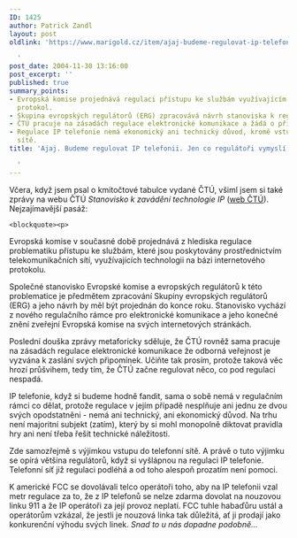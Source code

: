 ```yaml
---
ID: 1425
author: Patrick Zandl
layout: post
oldlink: 'https://www.marigold.cz/item/ajaj-budeme-regulovat-ip-telefonii-jen-co-regulatori-vymysli-jak

  '
post_date: 2004-11-30 13:16:00
post_excerpt: ''
published: true
summary_points:
- Evropská komise projednává regulaci přístupu ke službám využívajícím internetový
  protokol.
- Skupina evropských regulátorů (ERG) zpracovává návrh stanoviska k regulaci IP technologií.
- ČTÚ pracuje na zásadách regulace elektronické komunikace a žádá o připomínky.
- Regulace IP telefonie nemá ekonomický ani technický důvod, kromě vstupu do telefonní
  sítě.
title: 'Ajaj. Budeme regulovat IP telefonii. Jen co regulátoři vymyslí, jak.

  '
---
```


<p>
Včera, když jsem psal o kmitočtové tabulce vydané ČTÚ, všiml jsem si také zprávy na webu ČTÚ <i>Stanovisko k zavádění technologie IP</i> (<a href="http://www.ctu.cz/art.php?iSearch=&amp;iArt=467">web ČTÚ</a>). Nejzajímavější pasáž:</p>

	<blockquote><p>

Evropská komise v současné době projednává z hlediska regulace problematiku přístupu ke službám, které jsou poskytovány prostřednictvím telekomunikačních sítí, využívajících technologii na bázi internetového protokolu.</p>

<p>
Společné stanovisko Evropské komise a evropských regulátorů k této problematice je předmětem zpracování Skupiny evropských regulátorů (ERG) a jeho návrh by měl být projednán do konce roku. Stanovisko vychází z nového regulačního rámce pro elektronické komunikace a jeho konečné znění zveřejní Evropská komise na svých internetových stránkách.
</p>
</blockquote>
<p>
Poslední douška zprávy metaforicky sděluje, že ČTÚ rovněž sama pracuje na zásadách regulace elektronické komunikace že odborná veřejnost je vyzvána k zaslání svých připomínek. Učiňte tak prosím, protože taková věc hrozí průšvihem, tedy tím, že ČTÚ začne regulovat něco, co pod regulaci nespadá. </p>

<p>
IP telefonie, když si budeme hodně fandit, sama o sobě nemá v regulačním rámci co dělat, protože regulace v jejím případě nesplňuje ani jednu ze dvou svých opodstatněni - nemá ani technický, ani ekonomický důvod. Na trhu není majoritní subjekt (zatím), který by si mohl monopolně diktovat pravidla hry ani není třeba řešit technické náležitosti. </p>

<p>
Zde samozřejmě s výjimkou vstupu do telefonní sítě. A právě o tuto výjimku se opírá většina regulátorů, když si vyšlápnou na regulaci IP telefonie. Telefonní síť již regulaci podléhá a od toho alespoň prozatím není pomoci. </p>

<p>
K americké FCC se dovolávali telco operátoři toho, aby na IP telefonii vzal metr regulace za to, že z IP telefonů se nelze zdarma dovolat na nouzovou linku 911 a že IP operátoři za její provoz neplatí. FCC tuhle habaďůru ustál a operátorům vzkázal, že jestli je nouzová linka tak důležitá, ať ji prodají jako konkurenční výhodu svých linek. <i>Snad to u nás dopadne podobně&#8230; </i>
</p>